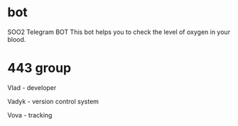 # bot
SOO2 Telegram BOT
This bot helps you to check the level of oxygen in your blood.

# 443 group

Vlad - developer

Vadyk - version control system

Vova - tracking 
